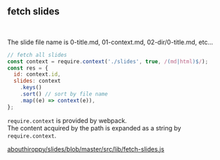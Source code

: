 ## fetch slides

<br>

The slide file name is 0-title.md, 01-context.md, 02-dir/0-title.md, etc...

```javascript
// fetch all slides
const context = require.context('./slides', true, /(md|html)$/);
const res = {
  id: context.id,
  slides: context
    .keys()
    .sort() // sort by file name
    .map((e) => context(e)),
};
```

`require.context` is provided by webpack.  
The content acquired by the path is expanded as a string by `require.context`.

<a href="https://github.com/abouthiroppy/slides/blob/master/src/lib/fetch-slides.js" class="ref-link">
  abouthiroppy/slides/blob/master/src/lib/fetch-slides.js
</a>
